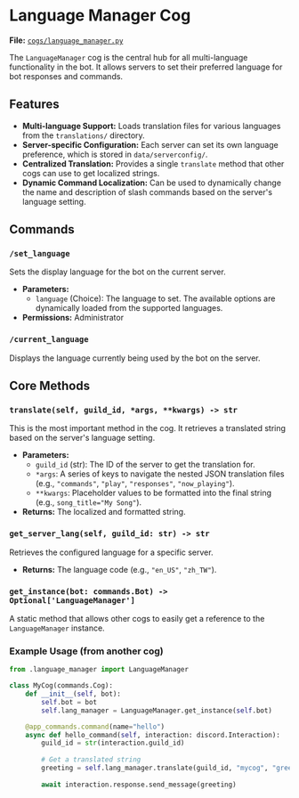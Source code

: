 # Language Manager Cog

**File:** [`cogs/language_manager.py`](cogs/language_manager.py)

The `LanguageManager` cog is the central hub for all multi-language functionality in the bot. It allows servers to set their preferred language for bot responses and commands.

## Features

*   **Multi-language Support:** Loads translation files for various languages from the `translations/` directory.
*   **Server-specific Configuration:** Each server can set its own language preference, which is stored in `data/serverconfig/`.
*   **Centralized Translation:** Provides a single `translate` method that other cogs can use to get localized strings.
*   **Dynamic Command Localization:** Can be used to dynamically change the name and description of slash commands based on the server's language setting.

## Commands

### `/set_language`

Sets the display language for the bot on the current server.

*   **Parameters:**
    *   `language` (Choice): The language to set. The available options are dynamically loaded from the supported languages.
*   **Permissions:** Administrator

### `/current_language`

Displays the language currently being used by the bot on the server.

## Core Methods

### `translate(self, guild_id, *args, **kwargs) -> str`

This is the most important method in the cog. It retrieves a translated string based on the server's language setting.

*   **Parameters:**
    *   `guild_id` (str): The ID of the server to get the translation for.
    *   `*args`: A series of keys to navigate the nested JSON translation files (e.g., `"commands"`, `"play"`, `"responses"`, `"now_playing"`).
    *   `**kwargs`: Placeholder values to be formatted into the final string (e.g., `song_title="My Song"`).
*   **Returns:** The localized and formatted string.

### `get_server_lang(self, guild_id: str) -> str`

Retrieves the configured language for a specific server.

*   **Returns:** The language code (e.g., `"en_US"`, `"zh_TW"`).

### `get_instance(bot: commands.Bot) -> Optional['LanguageManager']`

A static method that allows other cogs to easily get a reference to the `LanguageManager` instance.

### Example Usage (from another cog)

```python
from .language_manager import LanguageManager

class MyCog(commands.Cog):
    def __init__(self, bot):
        self.bot = bot
        self.lang_manager = LanguageManager.get_instance(self.bot)

    @app_commands.command(name="hello")
    async def hello_command(self, interaction: discord.Interaction):
        guild_id = str(interaction.guild_id)
        
        # Get a translated string
        greeting = self.lang_manager.translate(guild_id, "mycog", "greetings", "hello", user=interaction.user.mention)
        
        await interaction.response.send_message(greeting)